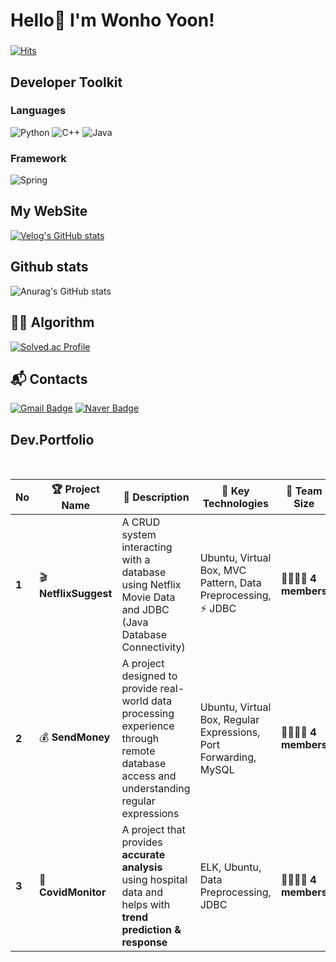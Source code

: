 # Hello👋  I'm Wonho Yoon!
###
[![Hits](https://hits.seeyoufarm.com/api/count/incr/badge.svg?url=https%3A%2F%2Fgithub.com%2FUnoYoon&count_bg=%23D1D1D1&title_bg=%238A8A8A&icon=&icon_color=%234B4B4B&title=Visitors&edge_flat=true)](https://hits.seeyoufarm.com)

## Developer Toolkit

### Languages
![Python](https://img.shields.io/badge/Python-3776AB?style=flat-square&logo=Python&logoColor=white)
![C++](https://img.shields.io/badge/C++-00599C?style=flat-square&logo=cplusplus&logoColor=white)
![Java](https://img.shields.io/badge/Java-007396?style=flat-square&logo=java&logoColor=white)

### Framework
![Spring](https://img.shields.io/badge/Spring-6DB33F?style=flat-square&logo=Spring&logoColor=white)

## My WebSite
[![Velog's GitHub stats](https://velog-readme-stats.vercel.app/api/badge?name=unoyoon_12)](https://velog.io/@unoyoon_12/posts) 

## Github stats
![Anurag's GitHub stats](https://github-readme-stats.vercel.app/api?username=UnoYoon&show_icons=true&theme=graywhite)

## 🧑‍💻 Algorithm
[![Solved.ac Profile](http://mazassumnida.wtf/api/v2/generate_badge?boj=dnjsgh1204)](https://solved.ac/dnjsgh1204/)

## :mailbox_with_mail: Contacts
[![Gmail Badge](https://img.shields.io/badge/Gmail-d14836?style=flat-square&logo=Gmail&logoColor=white&link=mailto:infrontof111@gmail.com)](mailto:infrontof111@gmail.com)
[![Naver Badge](https://img.shields.io/badge/Naver-03C75A?style=flat-square&logo=Naver&logoColor=white&link=mailto:infrontof111@naver.com)](mailto:infrontof111@naver.com)


## Dev.Portfolio
<br>

| No | 🏆 Project Name | 📌 Description | 🔧 Key Technologies | 👥 Team Size | 🔗 Link | 📅 Date |
|----|---------------|---------------|-------------------|-----------|------|------|
| **1**  | 🎬 **NetflixSuggest** | A CRUD system interacting with a database using Netflix Movie Data and JDBC (Java Database Connectivity) |  Ubuntu, Virtual Box, MVC Pattern, Data Preprocessing, ⚡ JDBC | 👨‍👩‍👧‍👦 **4 members** | 🔗 [GitHub Link](https://github.com/UnoYoon/NS_BE-1.git) | 📅 **2025.01.13** |
| **2**  | 💰 **SendMoney** | A project designed to provide real-world data processing experience through remote database access and understanding regular expressions | Ubuntu, Virtual Box, Regular Expressions, Port Forwarding, MySQL | 👨‍👩‍👧‍👦 **4 members** | 🔗 [GitHub Link](https://github.com/UnoYoon/Send_Money.git) | 📅 **2025.01.17** |
| **3**  | 🏥 **CovidMonitor** | A project that provides **accurate analysis** using hospital data and helps with **trend prediction & response** | ELK, Ubuntu, Data Preprocessing, JDBC | 👨‍👩‍👧‍👦 **4 members** | 🔗 [GitHub Link](https://github.com/UnoYoon/Send_Money.git) | 📅 **2025.01.17** |


<!--/
**UnoYoon/UnoYoon** is a ✨ _special_ ✨ repository because its `README.md` (this file) appears on your GitHub profile.

Here are some ideas to get you started:

- 🔭 I’m currently working on ...
- 🌱 I’m currently learning ...
- 👯 I’m looking to collaborate on ...
- 🤔 I’m looking for help with ...
- 💬 Ask me about ...
- 📫 How to reach me: ...
- 😄 Pronouns: ...
- ⚡ Fun fact: ...
-->

